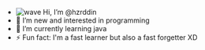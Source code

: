 - ![wave](https://github.com/user-attachments/assets/5d85c14c-b75d-4443-975c-6ed29c2c0694) Hi, I’m @hzrddin
- 👀 I’m new and interested in programming
- 🌱 I’m currently learning java
- ⚡ Fun fact: I'm a fast learner but also a fast forgetter XD
